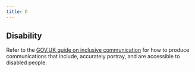 ```yaml
---
title: D
---
```

## Disability
Refer to the <a href="https://www.gov.uk/government/publications/inclusive-communication">GOV.UK guide on inclusive communication</a> for how to produce communications that include, accurately portray, and are accessible to disabled people.